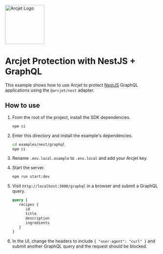 <a href="https://arcjet.com" target="_arcjet-home">
  <picture>
    <source media="(prefers-color-scheme: dark)" srcset="https://arcjet.com/logo/arcjet-dark-lockup-voyage-horizontal.svg">
    <img src="https://arcjet.com/logo/arcjet-light-lockup-voyage-horizontal.svg" alt="Arcjet Logo" height="128" width="auto">
  </picture>
</a>

# Arcjet Protection with NestJS + GraphQL

This example shows how to use Arcjet to protect [NestJS](https://nestjs.com/)
GraphQL applications using the `@arcjet/nest` adapter.

## How to use

1. From the root of the project, install the SDK dependencies.

   ```bash
   npm ci
   ```

2. Enter this directory and install the example's dependencies.

   ```bash
   cd examples/nest/graphql
   npm ci
   ```

3. Rename `.env.local.example` to `.env.local` and add your Arcjet key.

4. Start the server.

   ```bash
   npm run start:dev
   ```

5. Visit `http://localhost:3000/graphql` in a browser and submit a GraphQL
   query.

   ```graphql
   query {
      recipes {
         id
         title
         description
         ingredients
      }
   }
   ```

6. In the UI, change the headers to include `{ "user-agent": "curl" }` and
   submit another GraphQL query and the request should be blocked.
